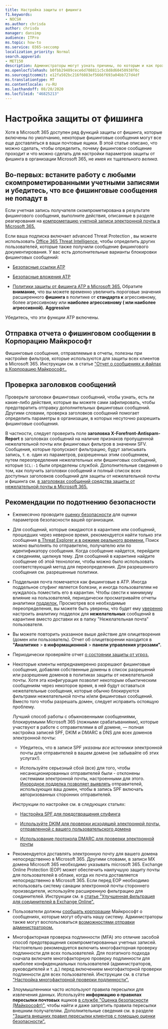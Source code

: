 ```yaml
---
title: Настройка защиты от фишинга
f1.keywords:
- NOCSH
ms.author: chrisda
author: chrisda
manager: dansimp
audience: ITPro
ms.topic: how-to
ms.service: O365-seccomp
localization_priority: Normal
search.appverid:
- MET150
description: Администраторы могут узнать причины, по которым и как проходит фишинговое сообщение в Microsoft 365, а также что делать для предотвращения создания дополнительных фишинговых сообщений в будущем.
ms.openlocfilehash: b0fbb29489cece6d708811c5c8d8d60450938f0c
ms.sourcegitcommit: e12fa502bc216f6083ef5666f693a04bb727d4df
ms.translationtype: MT
ms.contentlocale: ru-RU
ms.lasthandoff: 08/20/2020
ms.locfileid: "46825213"
---
```

# <a name="tune-anti-phishing-protection"></a>Настройка защиты от фишинга

Хотя в Microsoft 365 доступен ряд функций защиты от фишинга, которые включены по умолчанию, некоторые фишинговые сообщения могут все еще доставляться в ваши почтовые ящики. В этой статье описано, что можно сделать, чтобы определить, почему фишинговое сообщение проходит и что можно сделать для настройки параметров защиты от фишинга в организации Microsoft 365, не имея их тщательного _велика._

## <a name="first-things-first-deal-with-any-compromised-accounts-and-make-sure-you-block-any-more-phishing-messages-from-getting-through"></a>Во-первых: встаните работу с любыми скомпрометированными учетными записями и убедитесь, что все фишинговые сообщения не попадут в

Если учетная запись получателя скомпрометирована в результате фишингового сообщения, выполните действия, описанные в разделе реагирования на [компрометацию учетной записи электронной почты в Microsoft 365.](responding-to-a-compromised-email-account.md)

Если ваша подписка включает advanced Threat Protection , вы можете использовать [Office 365 Threat Intelligence,](office-365-ti.md) чтобы определить других пользователей, которые также получили сообщение фишингового документирования. У вас есть дополнительные варианты блокировки фишинговых сообщений:

- [Безопасные ссылки ATP](set-up-atp-safe-links-policies.md)

- [Безопасные вложения ATP](set-up-atp-safe-attachments-policies.md)

- [Политики защиты от фишинга ATP в Microsoft 365.](configure-atp-anti-phishing-policies.md) Обратите **внимание,** что вы можете временно увеличить пороговые значения расширенного **фишинга** в политике от **стандарта к** агрессивному, более агрессивному или **наиболее агрессивному ( или наиболее агрессивной).** **Aggressive**

Убедитесь, что эти функции ATP включены.

## <a name="report-the-phishing-message-to-microsoft"></a>Отправка отчета о фишинговом сообщении в Корпорацию Майкрософт

Фишинговые сообщения, отправляемые в отчеты, полезны при настройке фильтров, которые используются для защиты всех клиентов в Microsoft 365. Инструкции см. в статье ["Отчет о сообщениях и файлах в Корпорацию Майкрософт..](report-junk-email-messages-to-microsoft.md)

## <a name="inspect-the-message-headers"></a>Проверка заголовков сообщений

Проверьте заголовки фишинговых сообщений, чтобы узнать, есть ли какие-либо действия, которые вы можете сами зафилировать, чтобы предотвратить отправку дополнительных фишинговых сообщений. Другими словами, проверка заголовков сообщений помогает определить параметры в организации, в которых несуточно разрешить фишинговые сообщения.

В частности, следует проверить поле **заголовка X-Forefront-Antispam-Report** в заголовках сообщений на наличие признаков пропущенной нежелательной почты или фишинговых фильтров в значении SFV. Сообщения, которые пропускают фильтрацию, будут записывать запись, т. е. один из параметров, разрешенных этим сообщением, путем переопределения нежелательных или фишинговых сообщений, которые `SCL:-1` были определены службой. Дополнительные сведения о том, как получить заголовки сообщений и полный список всех доступных заголовков сообщений для защиты от нежелательной почты и фишинга см. [в заголовках сообщений средства защиты от нежелательной почты в Microsoft 365.](anti-spam-message-headers.md)

## <a name="best-practices-to-stay-protected"></a>Рекомендации по подотнению безопасности

- Ежемесячно проводите [оценку безопасности](../mtp/microsoft-secure-score.md) для оценки параметров безопасности вашей организации.

- Для сообщений, которые ожидаются в карантине или сообщений, прошедших через неверное время, рекомендуется найти только эти сообщения [в Threat Explorer и в режиме реального времени.](threat-explorer.md) Поиск можно выполнять по отправителю, получателю или по идентификатору сообщения. Когда сообщение найдется, перейдите к сведениям, щелкнув тему. Для сообщений в карантине найдите сообщение об этой технологии, чтобы можно было использовать соответствующий метод для переопределения. Для разрешенного сообщения см. разрешенные политики. 

- Поддельная почта помечается как фишинговые в ATP. Иногда поддельное спуфинг является болезни, и иногда пользователям не нуждалось поместить его в карантин. Чтобы свести к минимуму влияние на пользователей, периодически просматривайте отчеты аналитики [подделок.](learn-about-spoof-intelligence.md) Просмотрев все необходимые переопределения, вы можете быть уверены, что будет ему [уверенно](set-up-anti-phishing-policies.md#spoof-settings) настроить аналитику подделок для **нежелательных** сообщений в карантине вместо доставки их в папку "Нежелательная почта" пользователя.

- Вы можете повторить указанное выше действие для олицетворения (домен или пользователь). Отчет об олицетворении находится в **"Аналитике** \> **в информационной** \> **панели управления угрозами".**

- Периодически проверяйте отчет [о состоянии защиты от угроз.](view-reports-for-atp.md#threat-protection-status-report)

- Некоторые клиенты непреднамеренно разрешают фишинговые сообщения, добавляя собственные домены в список разрешений или разрешение доменов в политиках защиты от нежелательной почты. Хотя эта конфигурация позволит некоторым обыктическим сообщениям через некоторое время, в ней будут оставаться нежелательные сообщения, которые обычно блокируются фильтрами нежелательной почты и/или фишинговых сообщений. Вместо того чтобы разрешать домен, следует исправить остоящую проблему.

  Лучший способ работы с обыкновенными сообщениями, блокируемыми Microsoft 365 (ложными срабатываниями), которые участвуют в работе с отправителями в _all_ домене, — полная настройка записей SPF, DKIM и DMARC в DNS для всех доменов электронной почты:

  - Убедитесь, что в записи SPF _указаны все_ источники электронной почты для отправителей в вашем домене (не забывайте об этих услугах!).

  - Используйте серьезный сбой (все) для того, чтобы несанкционированных отправителей были \- отклонены системами электронной почты, настроенными для этого. [Инородное подделка позволяет выявлять](learn-about-spoof-intelligence.md) отправителей, использующих ваш домен, чтобы в запись SPF включать авторизованных сторонних отправителей.

  Инструкции по настройке см. в следующих статьях:
  
  - [Настройка SPF для предотвращения спуфинга](set-up-spf-in-office-365-to-help-prevent-spoofing.md)

  - [Используйте DKIM для проверки исходящей электронной почты, отправленной с вашего пользовательского домена](use-dkim-to-validate-outbound-email.md)

  - [Использование протокола DMARC для проверки электронной почты](use-dmarc-to-validate-email.md)

- Рекомендуется доставлять электронную почту для вашего домена непосредственно в Microsoft 365. Другими словами, в записи MX домена Microsoft 365 необходимо указывать microsoft 365. Exchange Online Protection (EOP) может обеспечить наилучшую защиту почты для пользователей в облаке, когда их почта доставляется непосредственно в Microsoft 365. Если перед EOP необходимо использовать систему санации электронной почты стороннего производителя, используйте расширенную фильтрацию для соединителей. Инструкции см. в [статье "Улучшенная фильтрация для соединителей в Exchange Online".](https://docs.microsoft.com/Exchange/mail-flow-best-practices/use-connectors-to-configure-mail-flow/enhanced-filtering-for-connectors)

- Пользователи должны [сообщать корпорации](enable-the-report-message-add-in.md) Майкрософт о сообщениях, которые могут обучать нашу систему. Администраторы также могут воспользоваться [возможностями отправки администратором.](admin-submission.md)

- Многофакторная проверка подлинности (MFA) это отличие засобой способ предотвращения скомпрометированных учетных записей. Настоятельно рекомендуется включить многофакторная проверку подлинности для всех пользователей. Для поэтапного подхода сначала включите многофакторную проверку подлинности для наиболее конфиденциальных пользователей (администраторов, руководителей и т. д.) перед включением многофакторной проверки подлинности для всех пользователей. Инструкции см. в статье ["Настройка многофакторной проверки подлинности".](../../admin/security-and-compliance/set-up-multi-factor-authentication.md)

- Злоумышленники часто используют правила пересылки для извлечения данных. Используйте **информацию о правилах пересылки почтовых** ящиков [в службе "Оценка безопасности (Майкрософт)",](../mtp/microsoft-secure-score.md) чтобы найти и даже запретить правила пересылки внешним получателям. Дополнительные сведения см. в разделе ["Защита внешних правил пересылки клиентов с помощью оценки безопасности".](https://docs.microsoft.com/archive/blogs/office365security/mitigating-client-external-forwarding-rules-with-secure-score)

